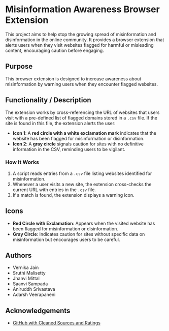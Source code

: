 # Misinformation Awareness Browser Extension

This project aims to help stop the growing spread of misinformation and disinformation in the online community. It provides a browser extension that alerts users when they visit websites flagged for harmful or misleading content, encouraging caution before engaging.

## Purpose
This browser extension is designed to increase awareness about misinformation by warning users when they encounter flagged websites.

## Functionality / Description

The extension works by cross-referencing the URL of websites that users visit with a pre-defined list of flagged domains stored in a `.csv` file. If the site is found in this file, the extension alerts the user:

- **Icon 1**: A **red circle with a white exclamation mark** indicates that the website has been flagged for misinformation or disinformation.
- **Icon 2**: A **gray circle** signals caution for sites with no definitive information in the CSV, reminding users to be vigilant.

### How It Works
1. A script reads entries from a `.csv` file listing websites identified for misinformation.
2. Whenever a user visits a new site, the extension cross-checks the current URL with entries in the `.csv` file.
3. If a match is found, the extension displays a warning icon.

## Icons

- **Red Circle with Exclamation**: Appears when the visited website has been flagged for misinformation or disinformation.
- **Gray Circle**: Indicates caution for sites without specific data on misinformation but encourages users to be careful.

## Authors
- Vernika Jain
- Sruthi Malisetty
- Jhanvi Mittal
- Saanvi Sampada
- Aniruddh Srivastava
- Adarsh Veerapaneni

## Acknowledgements
- [GitHub with Cleaned Sources and Ratings](https://github.com/JanaLasser/misinformation_domains/tree/main)
 
